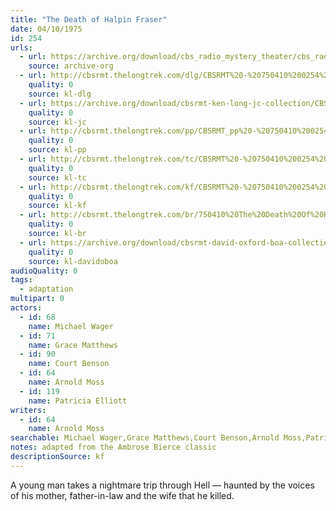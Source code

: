 ```yaml
---
title: "The Death of Halpin Fraser"
date: 04/10/1975
id: 254
urls: 
  - url: https://archive.org/download/cbs_radio_mystery_theater/cbs_radio_mystery_theater-0251-0300.zip/cbs_radio_mystery_theater-0251-0300%2Fcbsrmt_0254_the_death_of_halpin_frasier.mp3
    source: archive-org
  - url: http://cbsrmt.thelongtrek.com/dlg/CBSRMT%20-%20750410%200254%20The%20Death%20of%20Halpin%20Fraser.mp3
    quality: 0
    source: kl-dlg
  - url: https://archive.org/download/cbsrmt-ken-long-jc-collection/CBSRMT - 750410 0254 Death Of Halpin Frasier vbr fb2_jc.mp3
    quality: 0
    source: kl-jc
  - url: http://cbsrmt.thelongtrek.com/pp/CBSRMT_pp%20-%20750410%200254%20The%20Death%20of%20Halpin%20Fraser.mp3
    quality: 0
    source: kl-pp
  - url: http://cbsrmt.thelongtrek.com/tc/CBSRMT%20-%20750410%200254%20The%20Death%20of%20Halpin%20Fraser_tc.mp3
    quality: 0
    source: kl-tc
  - url: http://cbsrmt.thelongtrek.com/kf/CBSRMT%20-%20750410%200254%20The%20Death%20Of%20Halpin%20Fraser_kf.mp3
    quality: 0
    source: kl-kf
  - url: http://cbsrmt.thelongtrek.com/br/750410%20The%20Death%20Of%20Halpin%20Fraser%20-%20WOR.mp3
    quality: 0
    source: kl-br
  - url: https://archive.org/download/cbsrmt-david-oxford-boa-collection/CBSRMT-750410-0254-The-Death-of-Halpin-Fraser-(64-44)_kf-{BoA}.mp3
    quality: 0
    source: kl-davidoboa
audioQuality: 0
tags: 
  - adaptation
multipart: 0
actors:  
  - id: 68
    name: Michael Wager  
  - id: 71
    name: Grace Matthews  
  - id: 90
    name: Court Benson  
  - id: 64
    name: Arnold Moss  
  - id: 119
    name: Patricia Elliott
writers:  
  - id: 64
    name: Arnold Moss
searchable: Michael Wager,Grace Matthews,Court Benson,Arnold Moss,Patricia Elliott Arnold Moss
notes: adapted from the Ambrose Bierce classic
descriptionSource: kf
---
```

A young man takes a nightmare trip through Hell — haunted by the voices of his mother, father-in-law and the wife that he killed.